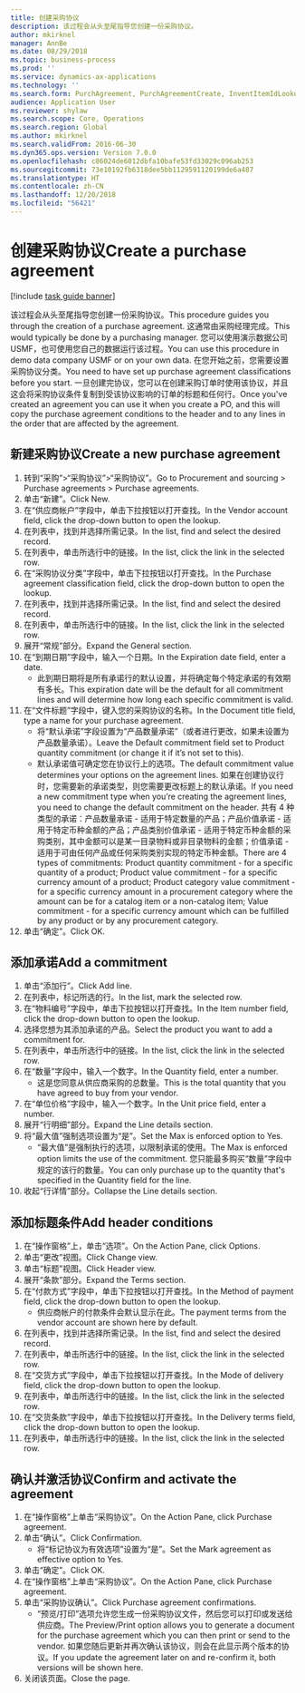 ```yaml
---
title: 创建采购协议
description: 该过程会从头至尾指导您创建一份采购协议。
author: mkirknel
manager: AnnBe
ms.date: 08/29/2018
ms.topic: business-process
ms.prod: ''
ms.service: dynamics-ax-applications
ms.technology: ''
ms.search.form: PurchAgreement, PurchAgreementCreate, InventItemIdLookupSimple, AgreementConfirmRunForm, PurchAgreementHistory
audience: Application User
ms.reviewer: shylaw
ms.search.scope: Core, Operations
ms.search.region: Global
ms.author: mkirknel
ms.search.validFrom: 2016-06-30
ms.dyn365.ops.version: Version 7.0.0
ms.openlocfilehash: c86024de6012dbfa10bafe53fd33029c096ab253
ms.sourcegitcommit: 73e10192fb6318dee5bb1129591120199de6a487
ms.translationtype: HT
ms.contentlocale: zh-CN
ms.lasthandoff: 12/20/2018
ms.locfileid: "56421"
---
```

# <a name="create-a-purchase-agreement"></a><span data-ttu-id="65a2f-103">创建采购协议</span><span class="sxs-lookup"><span data-stu-id="65a2f-103">Create a purchase agreement</span></span>

[!include [task guide banner](../../includes/task-guide-banner.md)]

<span data-ttu-id="65a2f-104">该过程会从头至尾指导您创建一份采购协议。</span><span class="sxs-lookup"><span data-stu-id="65a2f-104">This procedure guides you through the creation of a purchase agreement.</span></span> <span data-ttu-id="65a2f-105">这通常由采购经理完成。</span><span class="sxs-lookup"><span data-stu-id="65a2f-105">This would typically be done by a purchasing manager.</span></span> <span data-ttu-id="65a2f-106">您可以使用演示数据公司 USMF，也可使用您自己的数据运行该过程。</span><span class="sxs-lookup"><span data-stu-id="65a2f-106">You can use this procedure in demo data company USMF or on your own data.</span></span> <span data-ttu-id="65a2f-107">在您开始之前，您需要设置采购协议分类。</span><span class="sxs-lookup"><span data-stu-id="65a2f-107">You need to have set up purchase agreement classifications before you start.</span></span> <span data-ttu-id="65a2f-108">一旦创建完协议，您可以在创建采购订单时使用该协议，并且这会将采购协议条件复制到受该协议影响的订单的标题和任何行。</span><span class="sxs-lookup"><span data-stu-id="65a2f-108">Once you've created an agreement you can use it when you create a PO, and this will copy the purchase agreement conditions to the header and to any lines in the order that are affected by the agreement.</span></span>


## <a name="create-a-new-purchase-agreement"></a><span data-ttu-id="65a2f-109">新建采购协议</span><span class="sxs-lookup"><span data-stu-id="65a2f-109">Create a new purchase agreement</span></span>
1. <span data-ttu-id="65a2f-110">转到“采购”>“采购协议”>“采购协议”。</span><span class="sxs-lookup"><span data-stu-id="65a2f-110">Go to Procurement and sourcing > Purchase agreements > Purchase agreements.</span></span>
2. <span data-ttu-id="65a2f-111">单击“新建”。</span><span class="sxs-lookup"><span data-stu-id="65a2f-111">Click New.</span></span>
3. <span data-ttu-id="65a2f-112">在“供应商帐户”字段中，单击下拉按钮以打开查找。</span><span class="sxs-lookup"><span data-stu-id="65a2f-112">In the Vendor account field, click the drop-down button to open the lookup.</span></span>
4. <span data-ttu-id="65a2f-113">在列表中，找到并选择所需记录。</span><span class="sxs-lookup"><span data-stu-id="65a2f-113">In the list, find and select the desired record.</span></span>
5. <span data-ttu-id="65a2f-114">在列表中，单击所选行中的链接。</span><span class="sxs-lookup"><span data-stu-id="65a2f-114">In the list, click the link in the selected row.</span></span>
6. <span data-ttu-id="65a2f-115">在“采购协议分类”字段中，单击下拉按钮以打开查找。</span><span class="sxs-lookup"><span data-stu-id="65a2f-115">In the Purchase agreement classification field, click the drop-down button to open the lookup.</span></span>
7. <span data-ttu-id="65a2f-116">在列表中，找到并选择所需记录。</span><span class="sxs-lookup"><span data-stu-id="65a2f-116">In the list, find and select the desired record.</span></span>
8. <span data-ttu-id="65a2f-117">在列表中，单击所选行中的链接。</span><span class="sxs-lookup"><span data-stu-id="65a2f-117">In the list, click the link in the selected row.</span></span>
9. <span data-ttu-id="65a2f-118">展开“常规”部分。</span><span class="sxs-lookup"><span data-stu-id="65a2f-118">Expand the General section.</span></span>
10. <span data-ttu-id="65a2f-119">在“到期日期”字段中，输入一个日期。</span><span class="sxs-lookup"><span data-stu-id="65a2f-119">In the Expiration date field, enter a date.</span></span>
    * <span data-ttu-id="65a2f-120">此到期日期将是所有承诺行的默认设置，并将确定每个特定承诺的有效期有多长。</span><span class="sxs-lookup"><span data-stu-id="65a2f-120">This expiration date will be the default for all commitment lines and will determine how long each specific commitment is valid.</span></span>  
11. <span data-ttu-id="65a2f-121">在“文件标题”字段中，键入您的采购协议的名称。</span><span class="sxs-lookup"><span data-stu-id="65a2f-121">In the Document title field, type a name for your purchase agreement.</span></span>
    * <span data-ttu-id="65a2f-122">将“默认承诺”字段设置为“产品数量承诺”（或者进行更改，如果未设置为产品数量承诺）。</span><span class="sxs-lookup"><span data-stu-id="65a2f-122">Leave the Default commitment field set to Product quantity commitment (or change it if it’s not set to this).</span></span>  
    * <span data-ttu-id="65a2f-123">默认承诺值可确定您在协议行上的选项。</span><span class="sxs-lookup"><span data-stu-id="65a2f-123">The default commitment value determines your options on the agreement lines.</span></span> <span data-ttu-id="65a2f-124">如果在创建协议行时，您需要新的承诺类型，则您需要更改标题上的默认承诺。</span><span class="sxs-lookup"><span data-stu-id="65a2f-124">If you need a new commitment type when you’re creating the agreement lines, you need to change the default commitment on the header.</span></span>  <span data-ttu-id="65a2f-125">共有 4 种类型的承诺：产品数量承诺 - 适用于特定数量的产品；产品价值承诺 - 适用于特定币种金额的产品；产品类别价值承诺 - 适用于特定币种金额的采购类别，其中金额可以是某一目录物料或非目录物料的金额；价值承诺 - 适用于可由任何产品或任何采购类别实现的特定币种金额。</span><span class="sxs-lookup"><span data-stu-id="65a2f-125">There are 4 types of commitments: Product quantity commitment - for a specific quantity of a product; Product value commitment - for a specific currency amount of a product; Product category value commitment - for a specific currency amount in a procurement category where the amount can be for a catalog item or a non-catalog item; Value commitment - for a specific currency amount which can be fulfilled by any product or by any procurement category.</span></span>  
12. <span data-ttu-id="65a2f-126">单击“确定”。</span><span class="sxs-lookup"><span data-stu-id="65a2f-126">Click OK.</span></span>

## <a name="add-a-commitment"></a><span data-ttu-id="65a2f-127">添加承诺</span><span class="sxs-lookup"><span data-stu-id="65a2f-127">Add a commitment</span></span>
1. <span data-ttu-id="65a2f-128">单击“添加行”。</span><span class="sxs-lookup"><span data-stu-id="65a2f-128">Click Add line.</span></span>
2. <span data-ttu-id="65a2f-129">在列表中，标记所选的行。</span><span class="sxs-lookup"><span data-stu-id="65a2f-129">In the list, mark the selected row.</span></span>
3. <span data-ttu-id="65a2f-130">在“物料编号”字段中，单击下拉按钮以打开查找。</span><span class="sxs-lookup"><span data-stu-id="65a2f-130">In the Item number field, click the drop-down button to open the lookup.</span></span>
4. <span data-ttu-id="65a2f-131">选择您想为其添加承诺的产品。</span><span class="sxs-lookup"><span data-stu-id="65a2f-131">Select the product you want to add a commitment for.</span></span>
5. <span data-ttu-id="65a2f-132">在列表中，单击所选行中的链接。</span><span class="sxs-lookup"><span data-stu-id="65a2f-132">In the list, click the link in the selected row.</span></span>
6. <span data-ttu-id="65a2f-133">在“数量”字段中，输入一个数字。</span><span class="sxs-lookup"><span data-stu-id="65a2f-133">In the Quantity field, enter a number.</span></span>
    * <span data-ttu-id="65a2f-134">这是您同意从供应商采购的总数量。</span><span class="sxs-lookup"><span data-stu-id="65a2f-134">This is the total quantity that you have agreed to buy from your vendor.</span></span>  
7. <span data-ttu-id="65a2f-135">在“单位价格”字段中，输入一个数字。</span><span class="sxs-lookup"><span data-stu-id="65a2f-135">In the Unit price field, enter a number.</span></span>
8. <span data-ttu-id="65a2f-136">展开“行明细”部分。</span><span class="sxs-lookup"><span data-stu-id="65a2f-136">Expand the Line details section.</span></span>
9. <span data-ttu-id="65a2f-137">将“最大值”强制选项设置为“是”。</span><span class="sxs-lookup"><span data-stu-id="65a2f-137">Set the Max is enforced option to Yes.</span></span>
    * <span data-ttu-id="65a2f-138">“最大值”是强制执行的选项，以限制承诺的使用。</span><span class="sxs-lookup"><span data-stu-id="65a2f-138">The Max is enforced option limits the use of the commitment.</span></span> <span data-ttu-id="65a2f-139">您只能最多购买“数量”字段中规定的该行的数量。</span><span class="sxs-lookup"><span data-stu-id="65a2f-139">You can only purchase up to the quantity that's specified in the Quantity field for the line.</span></span>  
10. <span data-ttu-id="65a2f-140">收起“行详情”部分。</span><span class="sxs-lookup"><span data-stu-id="65a2f-140">Collapse the Line details section.</span></span>

## <a name="add-header-conditions"></a><span data-ttu-id="65a2f-141">添加标题条件</span><span class="sxs-lookup"><span data-stu-id="65a2f-141">Add header conditions</span></span>
1. <span data-ttu-id="65a2f-142">在“操作窗格”上，单击“选项”。</span><span class="sxs-lookup"><span data-stu-id="65a2f-142">On the Action Pane, click Options.</span></span>
2. <span data-ttu-id="65a2f-143">单击“更改”视图。</span><span class="sxs-lookup"><span data-stu-id="65a2f-143">Click Change view.</span></span>
3. <span data-ttu-id="65a2f-144">单击“标题”视图。</span><span class="sxs-lookup"><span data-stu-id="65a2f-144">Click Header view.</span></span>
4. <span data-ttu-id="65a2f-145">展开“条款”部分。</span><span class="sxs-lookup"><span data-stu-id="65a2f-145">Expand the Terms section.</span></span>
5. <span data-ttu-id="65a2f-146">在“付款方式”字段中，单击下拉按钮以打开查找。</span><span class="sxs-lookup"><span data-stu-id="65a2f-146">In the Method of payment field, click the drop-down button to open the lookup.</span></span>
    * <span data-ttu-id="65a2f-147">供应商帐户的付款条件会默认显示在此。</span><span class="sxs-lookup"><span data-stu-id="65a2f-147">The payment terms from the vendor account are shown here by default.</span></span>       
6. <span data-ttu-id="65a2f-148">在列表中，找到并选择所需记录。</span><span class="sxs-lookup"><span data-stu-id="65a2f-148">In the list, find and select the desired record.</span></span>
7. <span data-ttu-id="65a2f-149">在列表中，单击所选行中的链接。</span><span class="sxs-lookup"><span data-stu-id="65a2f-149">In the list, click the link in the selected row.</span></span>
8. <span data-ttu-id="65a2f-150">在“交货方式”字段中，单击下拉按钮以打开查找。</span><span class="sxs-lookup"><span data-stu-id="65a2f-150">In the Mode of delivery field, click the drop-down button to open the lookup.</span></span>
9. <span data-ttu-id="65a2f-151">在列表中，单击所选行中的链接。</span><span class="sxs-lookup"><span data-stu-id="65a2f-151">In the list, click the link in the selected row.</span></span>
10. <span data-ttu-id="65a2f-152">在“交货条款”字段中，单击下拉按钮以打开查找。</span><span class="sxs-lookup"><span data-stu-id="65a2f-152">In the Delivery terms field, click the drop-down button to open the lookup.</span></span>
11. <span data-ttu-id="65a2f-153">在列表中，单击所选行中的链接。</span><span class="sxs-lookup"><span data-stu-id="65a2f-153">In the list, click the link in the selected row.</span></span>

## <a name="confirm-and-activate-the-agreement"></a><span data-ttu-id="65a2f-154">确认并激活协议</span><span class="sxs-lookup"><span data-stu-id="65a2f-154">Confirm and activate the agreement</span></span>
1. <span data-ttu-id="65a2f-155">在“操作窗格”上单击“采购协议”。</span><span class="sxs-lookup"><span data-stu-id="65a2f-155">On the Action Pane, click Purchase agreement.</span></span>
2. <span data-ttu-id="65a2f-156">单击“确认”。</span><span class="sxs-lookup"><span data-stu-id="65a2f-156">Click Confirmation.</span></span>
    * <span data-ttu-id="65a2f-157">将“标记协议为有效选项”设置为“是”。</span><span class="sxs-lookup"><span data-stu-id="65a2f-157">Set the Mark agreement as effective option to Yes.</span></span>  
3. <span data-ttu-id="65a2f-158">单击“确定”。</span><span class="sxs-lookup"><span data-stu-id="65a2f-158">Click OK.</span></span>
4. <span data-ttu-id="65a2f-159">在“操作窗格”上单击“采购协议”。</span><span class="sxs-lookup"><span data-stu-id="65a2f-159">On the Action Pane, click Purchase agreement.</span></span>
5. <span data-ttu-id="65a2f-160">单击“采购协议确认”。</span><span class="sxs-lookup"><span data-stu-id="65a2f-160">Click Purchase agreement confirmations.</span></span>
    * <span data-ttu-id="65a2f-161">“预览/打印”选项允许您生成一份采购协议文件，然后您可以打印或发送给供应商。</span><span class="sxs-lookup"><span data-stu-id="65a2f-161">The Preview/Print option allows you to generate a document for the purchase agreement which you can then print or send to the vendor.</span></span> <span data-ttu-id="65a2f-162">如果您随后更新并再次确认该协议，则会在此显示两个版本的协议。</span><span class="sxs-lookup"><span data-stu-id="65a2f-162">If you update the agreement later on and re-confirm it, both versions will be shown here.</span></span>  
6. <span data-ttu-id="65a2f-163">关闭该页面。</span><span class="sxs-lookup"><span data-stu-id="65a2f-163">Close the page.</span></span>

